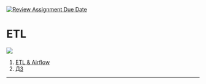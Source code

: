 [![Review Assignment Due Date](https://classroom.github.com/assets/deadline-readme-button-24ddc0f5d75046c5622901739e7c5dd533143b0c8e959d652212380cedb1ea36.svg)](https://classroom.github.com/a/nIW3_9ST)
# ETL

![][img]

1. [ETL & Airflow][etl]
2. [ДЗ][homework]

---

[img]: assets/img/img.png

[etl]: assets/materials/etl.md "ETL"

[homework]: assets/materials/homework.md "homework"

